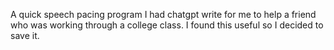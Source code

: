 A quick speech pacing program I had chatgpt write for me to help a friend who was working through a college class. I found this useful so I decided to save it.
